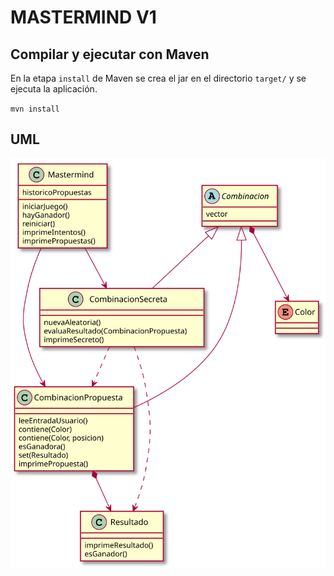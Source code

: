# MASTERMIND V1

## Compilar y ejecutar con Maven

En la etapa `install` de Maven se crea el jar en el directorio `target/` y se ejecuta la aplicación.

`mvn install`

## UML
![](mastermind.svg)